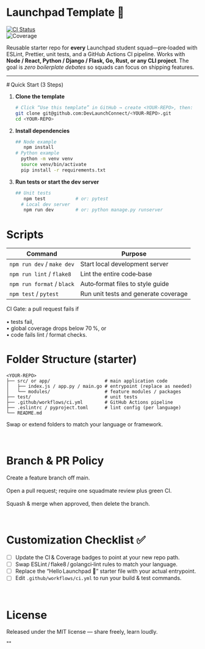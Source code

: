 # Launchpad Template 🚀

[![CI Status](https://github.com/DevLaunchConnect/launchpad-template/actions/workflows/ci.yml/badge.svg)](../../actions/workflows/ci.yml)  
![Coverage](https://img.shields.io/badge/coverage-100%25-brightgreen)

Reusable starter repo for **every** Launchpad student squad—pre‑loaded with ESLint, Prettier, unit tests, and a GitHub Actions CI pipeline. Works with **Node / React, Python / Django / Flask, Go, Rust, or any CLI project**. The goal is *zero boilerplate debates* so squads can focus on shipping features.

---

# Quick Start (3 Steps)

 1. **Clone the template**
 
    ```bash
    # Click “Use this template” in GitHub → create <YOUR‑REPO>, then:
    git clone git@github.com:DevLaunchConnect/<YOUR‑REPO>.git
    cd <YOUR‑REPO>
 2. **Install dependencies**
 
    ```bash
    ## Node example
       npm install
    # Python example
      python -m venv venv
      source venv/bin/activate
      pip install -r requirements.txt
  3. **Run tests or start the dev server**
 
     ```bash
     ## Unit tests
        npm test           # or: pytest
       # Local dev server
        npm run dev        # or: python manage.py runserver

# Scripts
| Command                    | Purpose                              |
| -------------------------- | ------------------------------------ |
| `npm run dev` / `make dev` | Start local development server       |
| `npm run lint` / `flake8`  | Lint the entire code‑base            |
| `npm run format` / `black` | Auto‑format files to style guide     |
| `npm test` / `pytest`      | Run unit tests and generate coverage |

CI Gate: a pull request fails if <br> 
<br>
• tests fail, <br>
• global coverage drops below 70 %, or <br>
• code fails lint / format checks.<br>


# Folder Structure (starter)
  
    <YOUR‑REPO>
    ├── src/ or app/                    # main application code
    │   ├── index.js / app.py / main.go # entrypoint (replace as needed)
    │   └── modules/                    # feature modules / packages
    ├── test/                           # unit tests
    ├── .github/workflows/ci.yml        # GitHub Actions pipeline
    ├── .eslintrc / pyproject.toml      # lint config (per language)
    └── README.md

Swap or extend folders to match your language or framework.

<br>

# Branch & PR Policy

Create a feature branch off main. <br>
<br>
Open a pull request; require one squadmate review plus green CI.<br>
<br>
Squash & merge when approved, then delete the branch.<br>

<br>

# Customization Checklist ✅

- [ ] Update the CI & Coverage badges to point at your new repo path.  
- [ ] Swap ESLint / flake8 / golangci‑lint rules to match your language.  
- [ ] Replace the “Hello Launchpad 👋” starter file with your actual entrypoint.  
- [ ] Edit `.github/workflows/ci.yml` to run your build & test commands.

<br>

# License


Released under the MIT license — share freely, learn loudly.


"" 

